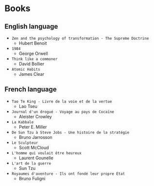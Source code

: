 # Books

## English language

- `Zen and the psychology of transformation - The Supreme Doctrine`
  - Hubert Benoit
- `1984`
  - George Orwell
- `Think like a commoner`
  - David Bollier
- `Atomic Habits`
  - James Clear

## French language

- `Tao Te King - Livre de la voie et de la vertue`
  - Lao Tseu
- `Journal d'un drogué - Voyage au pays de Cocaïne`
  - Aleister Crowley
- `La Kabbale`
  - Peter E. Miller
- `De Sun Tzu à Steve Jobs - Une histoire de la stratégie`
  - Bruno Jarrosson
- `Le Sculpteur`
  - Scott McCloud
- `L'homme qui voulait être heureux`
  - Laurent Gounelle
- `L'art de la guerre`
  - Sun Tzu
- `Royaumes d'aventure - Ils ont fondé leur propre Etat`
  - Bruno Fuligni
